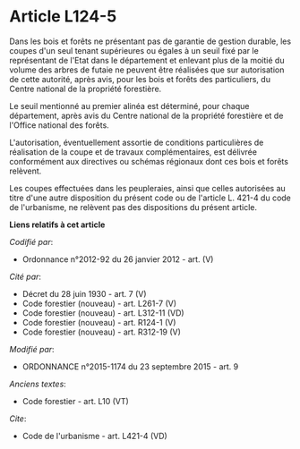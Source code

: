 # Article L124-5

Dans les bois et forêts ne présentant pas de garantie de gestion durable, les coupes d'un seul tenant supérieures ou égales à
un seuil fixé par le représentant de l'Etat dans le département et enlevant plus de la moitié du volume des arbres de futaie
ne peuvent être réalisées que sur autorisation de cette autorité, après avis, pour les bois et forêts des particuliers, du
Centre national de la propriété forestière.

Le seuil mentionné au premier alinéa est déterminé, pour chaque département, après avis du Centre national de la propriété
forestière et de l'Office national des forêts.

L'autorisation, éventuellement assortie de conditions particulières de réalisation de la coupe et de travaux complémentaires,
est délivrée conformément aux directives ou schémas régionaux dont ces bois et forêts relèvent.

Les coupes effectuées dans les peupleraies, ainsi que celles autorisées au titre d'une autre disposition du présent code ou
de l'article L. 421-4 du code de l'urbanisme, ne relèvent pas des dispositions du présent article.

**Liens relatifs à cet article**

_Codifié par_:

  - Ordonnance n°2012-92 du 26 janvier 2012 - art. (V)

_Cité par_:

  - Décret du 28 juin 1930 - art. 7 (V)
  - Code forestier (nouveau) - art. L261-7 (V)
  - Code forestier (nouveau) - art. L312-11 (VD)
  - Code forestier (nouveau) - art. R124-1 (V)
  - Code forestier (nouveau) - art. R312-19 (V)

_Modifié par_:

  - ORDONNANCE n°2015-1174 du 23 septembre 2015 - art. 9

_Anciens textes_:

  - Code forestier - art. L10 (VT)

_Cite_:

  - Code de l'urbanisme - art. L421-4 (VD)
